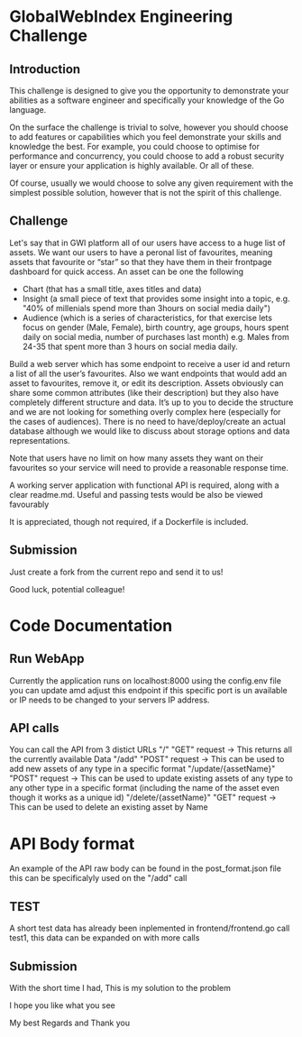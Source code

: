 # GlobalWebIndex Engineering Challenge

## Introduction

This challenge is designed to give you the opportunity to demonstrate your abilities as a software engineer and specifically your knowledge of the Go language.

On the surface the challenge is trivial to solve, however you should choose to add features or capabilities which you feel demonstrate your skills and knowledge the best. For example, you could choose to optimise for performance and concurrency, you could choose to add a robust security layer or ensure your application is highly available. Or all of these.

Of course, usually we would choose to solve any given requirement with the simplest possible solution, however that is not the spirit of this challenge.

## Challenge

Let's say that in GWI platform all of our users have access to a huge list of assets. We want our users to have a peronal list of favourites, meaning assets that favourite or “star” so that they have them in their frontpage dashboard for quick access. An asset can be one the following
* Chart (that has a small title, axes titles and data)
* Insight (a small piece of text that provides some insight into a topic, e.g. "40% of millenials spend more than 3hours on social media daily")
* Audience (which is a series of characteristics, for that exercise lets focus on gender (Male, Female), birth country, age groups, hours spent daily on social media, number of purchases last month)
e.g. Males from 24-35 that spent more than 3 hours on social media daily.

Build a web server which has some endpoint to receive a user id and return a list of all the user’s favourites. Also we want endpoints that would add an asset to favourites, remove it, or edit its description. Assets obviously can share some common attributes (like their description) but they also have completely different structure and data. It’s up to you to decide the structure and we are not looking for something overly complex here (especially for the cases of audiences). There is no need to have/deploy/create an actual database although we would like to discuss about storage options and data representations.

Note that users have no limit on how many assets they want on their favourites so your service will need to provide a reasonable response time.

A working server application with functional API is required, along with a clear readme.md. Useful and passing tests would be also be viewed favourably

It is appreciated, though not required, if a Dockerfile is included.

## Submission

Just create a fork from the current repo and send it to us!

Good luck, potential colleague!


# Code Documentation
## Run WebApp
Currently the application runs on localhost:8000 using the config.env file you can update amd adjust this endpoint if this specific port is un available or IP needs to be changed to your servers IP address.

## API calls
You can call the API from 3 distict URLs 
"/" "GET" request                       ->  This returns all the currently available Data
"/add" "POST" request                   ->  This can be used to add new assets of any type in a specific format
"/update/{assetName}" "POST" request    ->  This can be used to update existing assets of any type to any other type in a specific format (including the name of the asset even though it works as a unique id)
"/delete/{assetName}" "GET" request     ->  This can be used to delete an existing asset by Name

# API Body format
An example of the API raw body can be found in the post_format.json file this can be specificalyly used on the "/add" call

## TEST
A short test data has already been inplemented in frontend/frontend.go call test1, this data can be expanded on with more calls

## Submission

With the short time I had, This is my solution to the problem

I hope you like what you see

My best Regards and Thank you
